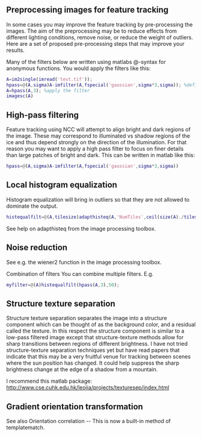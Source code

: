 ## Preprocessing images for feature tracking

In some cases you may improve the feature tracking by pre-processing the images. The aim of the preprocessing may be to reduce effects from different lighting conditions, remove noise, or reduce the weight of outliers. Here are a set of proposed pre-processing steps that may improve your results. 

Many of the filters below are written using matlabs @-syntax for anonymous functions. You would apply the filters like this:

```matlab
A=im2single(imread('test.tif'));
hpass=@(A,sigma)A-imfilter(A,fspecial('gaussian',sigma*3,sigma)); %define a filter function
A=hpass(A,3); %apply the filter
imagesc(A)
```


## High-pass filtering
Feature tracking using NCC will attempt to align bright and dark regions of the image. These may correspond to illuminated vs shadow regions of the ice and thus depend strongly on the direction of the illumination. For that reason you may want to apply a high pass filter to focus on finer details than large patches of bright and dark. This can be written in matlab like this:

```matlab
hpass=@(A,sigma)A-imfilter(A,fspecial('gaussian',sigma*3,sigma))
```

## Local histogram equalization
Histogram equalization will bring in outliers so that they are not allowed to dominate the output.

```matlab
histequalfilt=@(A,tilesize)adapthisteq(A,'NumTiles',ceil(size(A)./tilesize));
```

See help on adapthisteq from the image processing toolbox. 


## Noise reduction
See e.g. the wiener2 function in the image processing toolbox. 

Combination of filters
You can combine multiple filters.  E.g.

```matlab
myfilter=@(A)histequalfilt(hpass(A,3),50);
```

## Structure texture separation
Structure texture separation separates the image into a structure component which can be thought of as the background color, and a residual called the texture. In this respect the structure component is similar to a low-pass filtered image except that structure-texture methods allow for sharp transitions between regions of different brightness. 
I have not tried structure-texture separation techniques yet but have read papers that indicate that this may be a very fruitful venue for tracking between scenes where the sun position has changed.  It could help suppress the sharp brightness change at the edge of a shadow from a mountain. 

I recommend this matlab package: http://www.cse.cuhk.edu.hk/leojia/projects/texturesep/index.html

## Gradient orientation transformation
See also Orientation correlation -- This is now a built-in method of templatematch.